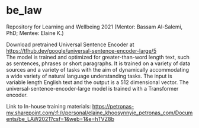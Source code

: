 # be_law
Repository for Learning and Wellbeing 2021 (Mentor: Bassam Al-Salemi, PhD; Mentee: Elaine K.)

Download pretrained Universal Sentence Encoder at https://tfhub.dev/google/universal-sentence-encoder-large/5  
The model is trained and optimized for greater-than-word length text, such as sentences, phrases or short paragraphs. It is trained on a variety of data sources and a variety of tasks with the aim of dynamically accommodating a wide variety of natural language understanding tasks. The input is variable length English text and the output is a 512 dimensional vector. The universal-sentence-encoder-large model is trained with a Transformer encoder.

Link to In-house training materials:
https://petronas-my.sharepoint.com/:f:/r/personal/elaine_khoosynnyie_petronas_com/Documents/be_LAW2021?csf=1&web=1&e=hTVZ8b
